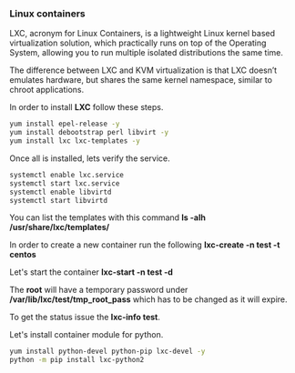 ### Linux containers

LXC, acronym for Linux Containers, is a lightweight Linux kernel based virtualization solution, which practically runs on top of the Operating System, allowing you to run multiple isolated distributions the same time.

The difference between LXC and KVM virtualization is that LXC doesn’t emulates hardware, but shares the same kernel namespace, similar to chroot applications.

In order to install **LXC** follow these steps.

``` bash
yum install epel-release -y
yum install debootstrap perl libvirt -y
yum install lxc lxc-templates -y
```

Once all is installed, lets verify the service.

``` bash
systemctl enable lxc.service
systemctl start lxc.service
systemctl enable libvirtd
systemctl start libvirtd 
```

You can list the templates with this command **ls -alh /usr/share/lxc/templates/**

In order to create a new container run the following **lxc-create -n test -t centos**

Let's start the container **lxc-start -n test -d**

The **root** will have a temporary password under **/var/lib/lxc/test/tmp_root_pass** which has to be changed as it will expire.

To get the status issue the **lxc-info test**.

Let's install container module for python.

``` bash
yum install python-devel python-pip lxc-devel -y
python -m pip install lxc-python2
```